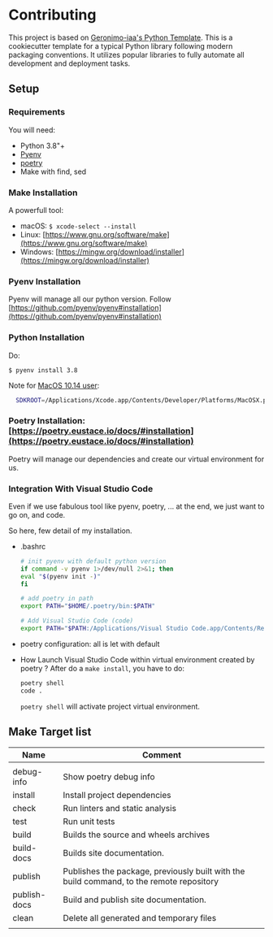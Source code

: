 # Contributing

This project is based on [Geronimo-iaa's Python Template](https://github.com/geronimo-iia/python-module-template).
This is a cookiecutter template for a typical Python library following modern packaging conventions. 
It utilizes popular libraries to fully automate all development and deployment tasks.


## Setup

### Requirements

You will need:

* Python 3.8"+
* [Pyenv](https://github.com/pyenv/pyenv#installation)
* [poetry](https://python-poetry.org/)
* Make with find, sed


### Make Installation

A powerfull tool:
* macOS: `$ xcode-select --install`
* Linux: [https://www.gnu.org/software/make](https://www.gnu.org/software/make)
* Windows: [https://mingw.org/download/installer](https://mingw.org/download/installer)

### Pyenv Installation

Pyenv will manage all our python version.
Follow [https://github.com/pyenv/pyenv#installation](https://github.com/pyenv/pyenv#installation)


### Python Installation

 Do:

 `$ pyenv install 3.8`

Note for [MacOS 10.14 user](https://github.com/pyenv/pyenv/issues/544):

  ```bash
    SDKROOT=/Applications/Xcode.app/Contents/Developer/Platforms/MacOSX.platform/Developer/SDKs/MacOSX10.14.sdk MACOSX_DEPLOYMENT_TARGET=10.14 pyenv install 3.8
  ```

### Poetry Installation: [https://poetry.eustace.io/docs/#installation](https://poetry.eustace.io/docs/#installation)

Poetry will manage our dependencies and create our virtual environment for us.

### Integration With Visual Studio Code

Even if we use fabulous tool like pyenv, poetry, ... at the end, we just want to go on, and code.

So here, few detail of my installation.

- .bashrc

    ```bash
    # init pyenv with default python version
    if command -v pyenv 1>/dev/null 2>&1; then
    eval "$(pyenv init -)"
    fi

    # add poetry in path
    export PATH="$HOME/.poetry/bin:$PATH"

    # Add Visual Studio Code (code)
    export PATH="$PATH:/Applications/Visual Studio Code.app/Contents/Resources/app/bin"
    ```

- poetry configuration: all is let with default

- How Launch Visual Studio Code within virtual environment created by poetry ?
    After do a ```make install```, you have to do:

    ```bash
    poetry shell
    code .
    ```
    
    `poetry shell` will activate project virtual environment.

## Make Target list

| Name         | Comment                                                                                  |
|--------------|------------------------------------------------------------------------------------------|
|              |                                                                                          |
| debug-info   | Show poetry debug info                                                                   |
| install      | Install project dependencies                                                             |
| check        | Run linters and static analysis                                                          |
| test         | Run unit tests                                                                           |
| build        | Builds the source and wheels archives                                                    |
| build-docs   | Builds  site documentation.                                                              |
| publish      | Publishes the package, previously built with the build command, to the remote repository |
| publish-docs | Build and publish site documentation.                                                    |
| clean        | Delete all generated and temporary files                                                 |
|              |                                                                                          |
